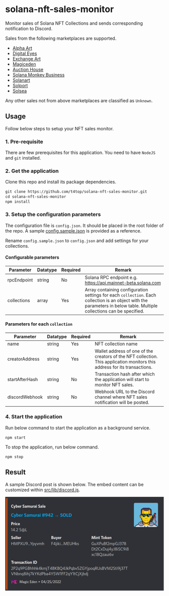# solana-nft-sales-monitor

Monitor sales of Solana NFT Collections and sends corresponding notification to Discord.

Sales from the following marketplaces are supported.

- [Alpha Art](https://alpha.art)
- [Digital Eyes](https://digitaleyes.market)
- [Exchange Art](https://exchange.art)
- [Magiceden](https://magiceden.io)
- [Auction House](https://docs.metaplex.com/guides/auction-house/definition)
- [Solana Monkey Business](https://market.solanamonkey.business)
- [Solanart](https://solanart.io)
- [Solport](https://solport.io)
- [Solsea](https://solsea.io)

Any other sales not from above marketplaces are classified as `Unknown`.

## Usage

Follow below steps to setup your NFT sales monitor.

### 1. Pre-requisite

There are few prerequisites for this application. You need to have `NodeJS` and `git` installed.

### 2. Get the application

Clone this repo and install its package dependencies.

```
git clone https://github.com/t4top/solana-nft-sales-monitor.git
cd solana-nft-sales-monitor
npm install
```

### 3. Setup the configuration parameters

The configuration file is `config.json`. It should be placed in the root folder of the repo. A sample [config.sample.json](config.sample.json) is provided as a reference.

Rename `config.sample.json` to `config.json` and add settings for your collections.

#### Configurable parameters

| Parameter | Datatype | Required | Remark |
| --- | --- | --- | --- |
| rpcEndpoint | string | No | Solana RPC endpoint e.g. https://api.mainnet-beta.solana.com |
| collections | array | Yes | Array containing configuration settings for each `collection`. Each collection is an object with the parameters in below table. Multiple collections can be specified. |

#### Parameters for each `collection`

| Parameter | Datatype | Required | Remark |
| --- | --- | --- | --- |
| name | string | Yes | NFT collection name |
| creatorAddress | string | Yes | Wallet address of one of the creators of the NFT collection. This application monitors this address for its transactions. |
| startAfterHash | string | No | Transaction hash after which the application will start to monitor NFT sales. |
| discordWebhook | string | No | Webhook URL to the Discord channel where NFT sales notification will be posted. |

### 4. Start the application

Run below command to start the application as a background service.

```
npm start
```

To stop the application, run below command.

```
npm stop
```

## Result

A sample Discord post is shown below. The embed content can be customized within [src/lib/discord.js](src/lib/discord.js).

![Sample Discord Post](sample_discord_post.png)
